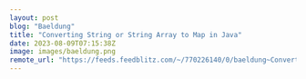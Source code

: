 ```yaml
---
layout: post
blog: "Baeldung"
title: "Converting String or String Array to Map in Java"
date: 2023-08-09T07:15:38Z
image: images/baeldung.png
remote_url: "https://feeds.feedblitz.com/~/770226140/0/baeldung~Converting-String-or-String-Array-to-Map-in-Java"
---
```

